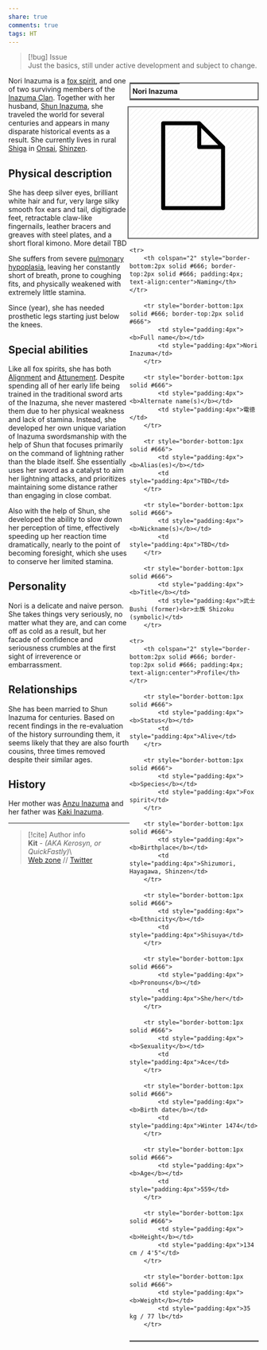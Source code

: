 ```yaml
---  
share: true  
comments: true  
tags: HT  
---  
```

> [!bug] Issue  
> Just the basics, still under active development and subject to change.  
  
<div style="float:right; clear:right; width:260px; margin:0 0 0 14; border-collapse:collapse">  
  <table style="float:right; clear:right; width:260px; margin:0 0 0 14; border:2px solid #666; line-height:1.5; border-collapse:collapse; font-size:smaller">  
	<tr>  
		<th colspan="2" style="border-bottom:2px solid #666; font-size:larger; padding:4px; text-align:center">Nori Inazuma</th>  
	</tr></table>  
  </div>  
  
  <span align="center" style="float:right; clear:right; width:260px; margin:0 0 0 14; padding:4 0 0 0; border:2px solid #666;border-collapse:collapse">![250](../../../assets/img/blankpage.png)</span>  
  
  <div style="float:right; clear:right; width:260px; margin:0 0 0 14; border-collapse:collapse">  
    <table style="float:right; clear:right; width:260px; margin:0 0 7 14; border:2px solid #666; border-top:1px solid #666; line-height:1.5; border-collapse:collapse; font-size:smaller">  
    
	<tr>  
		<th colspan="2" style="border-bottom:2px solid #666; border-top:2px solid #666; padding:4px; text-align:center">Naming</th>  
	</tr>  
			  
		<tr style="border-bottom:1px solid #666; border-top:2px solid #666">  
			<td style="padding:4px"><b>Full name</b></td>  
			<td style="padding:4px">Nori Inazuma</td>  
		</tr>  
		  
		<tr style="border-bottom:1px solid #666">  
			<td style="padding:4px"><b>Alternate name(s)</b></td>  
			<td style="padding:4px">電徳</td>  
		</tr>  
	  
		<tr style="border-bottom:1px solid #666">  
			<td style="padding:4px"><b>Alias(es)</b></td>  
			<td style="padding:4px">TBD</td>  
		</tr>  
	  
		<tr style="border-bottom:1px solid #666">  
			<td style="padding:4px"><b>Nickname(s)</b></td>  
			<td style="padding:4px">TBD</td>  
		</tr>  
	  
		<tr style="border-bottom:1px solid #666">  
			<td style="padding:4px"><b>Title</b></td>  
			<td style="padding:4px">武士 Bushi (former)<br>士族 Shizoku (symbolic)</td>  
		</tr>  
	  
	<tr>  
		<th colspan="2" style="border-bottom:2px solid #666; border-top:2px solid #666; padding:4px; text-align:center">Profile</th>  
	</tr>  
		  
		<tr style="border-bottom:1px solid #666">  
			<td style="padding:4px"><b>Status</b></td>  
			<td style="padding:4px">Alive</td>  
		</tr>  
	  
		<tr style="border-bottom:1px solid #666">  
			<td style="padding:4px"><b>Species</b></td>  
			<td style="padding:4px">Fox spirit</td>  
		</tr>  
	  
		<tr style="border-bottom:1px solid #666">  
			<td style="padding:4px"><b>Birthplace</b></td>  
			<td style="padding:4px">Shizumori, Hayagawa, Shinzen</td>  
		</tr>  
	  
		<tr style="border-bottom:1px solid #666">  
			<td style="padding:4px"><b>Ethnicity</b></td>  
			<td style="padding:4px">Shisuya</td>  
		</tr>  
	  
		<tr style="border-bottom:1px solid #666">  
			<td style="padding:4px"><b>Pronouns</b></td>  
			<td style="padding:4px">She/her</td>  
		</tr>  
	  
		<tr style="border-bottom:1px solid #666">  
			<td style="padding:4px"><b>Sexuality</b></td>  
			<td style="padding:4px">Ace</td>  
		</tr>  
	  
		<tr style="border-bottom:1px solid #666">  
			<td style="padding:4px"><b>Birth date</b></td>  
			<td style="padding:4px">Winter 1474</td>  
		</tr>  
	  
		<tr style="border-bottom:1px solid #666">  
			<td style="padding:4px"><b>Age</b></td>  
			<td style="padding:4px">559</td>  
		</tr>  
	  
		<tr style="border-bottom:1px solid #666">  
			<td style="padding:4px"><b>Height</b></td>  
			<td style="padding:4px">134 cm / 4'5"</td>  
		</tr>  
	  
		<tr style="border-bottom:1px solid #666">  
			<td style="padding:4px"><b>Weight</b></td>  
			<td style="padding:4px">35 kg / 77 lb</td>  
		</tr>  
	  
  </table>  
</div>  
  
Nori Inazuma is a [fox spirit](../../World/Inhabitants/Fox), and one of two surviving members of the [Inazuma Clan](../../World/History%20&%20Events/Shinzen/Inazuma%20Clan). Together with her husband, [Shun Inazuma](./Shun%20Inazuma), she traveled the world for several centuries and appears in many disparate historical events as a result. She currently lives in rural [Shiga](Shiga) in [Onsai](Onsai), [Shinzen](../../World/Map/Shinzen/Shinzen).  
  
## Physical description  
  
She has deep silver eyes, brilliant white hair and fur, very large silky smooth fox ears and tail, digitigrade feet, retractable claw-like fingernails, leather bracers and greaves with steel plates, and a short floral kimono. More detail TBD  
  
She suffers from severe [pulmonary hypoplasia](https://en.wikipedia.org/wiki/Pulmonary_hypoplasia), leaving her constantly short of breath, prone to coughing fits, and physically weakened with extremely little stamina.  
  
Since (year), she has needed prosthetic legs starting just below the knees.  
  
## Special abilities  
  
Like all fox spirits, she has both [Alignment](../../World/Concepts/Alignment) and [Attunement](../../World/Concepts/Attunement). Despite spending all of her early life being trained in the traditional sword arts of the Inazuma, she never mastered them due to her physical weakness and lack of stamina. Instead, she developed her own unique variation of Inazuma swordsmanship with the help of Shun that focuses primarily on the command of lightning rather than the blade itself. She essentially uses her sword as a catalyst to aim her lightning attacks, and prioritizes maintaining some distance rather than engaging in close combat.  
  
Also with the help of Shun, she developed the ability to slow down her perception of time, effectively speeding up her reaction time dramatically, nearly to the point of becoming foresight, which she uses to conserve her limited stamina.  
  
## Personality  
  
Nori is a delicate and naive person. She takes things very seriously, no matter what they are, and can come off as cold as a result, but her facade of confidence and seriousness crumbles at the first sight of irreverence or embarrassment.  
  
## Relationships  
  
She has been married to Shun Inazuma for centuries. Based on recent findings in the re-evaluation of the history surrounding them, it seems likely that they are also fourth cousins, three times removed despite their similar ages.  
  
## History  
  
Her mother was [Anzu Inazuma](Anzu%20Inazuma) and her father was [Kaki Inazuma](Kaki%20Inazuma).  
  
-----  
> [!cite] Author info  
> **Kit** - *(AKA Kerosyn, or QuickFastly)*\  
> [Web zone](https://kitabe.link) // [Twitter](https://twitter.com/Kerosyn_)